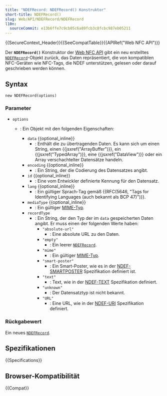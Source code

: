 ```yaml
---
title: "NDEFRecord: NDEFRecord() Konstruktor"
short-title: NDEFRecord()
slug: Web/API/NDEFRecord/NDEFRecord
l10n:
  sourceCommit: e13b6ffe7c9cb05c6a89fcb3c8fcbc987eb05211
---
```


{{SecureContext_Header}}{{SeeCompatTable}}{{APIRef("Web NFC API")}}

Der **`NDEFRecord()`** Konstruktor der [Web NFC API](/de/docs/Web/API/Web_NFC_API) gibt ein neu erstelltes [`NDEFRecord`](/de/docs/Web/API/NDEFRecord)-Objekt zurück, das Daten repräsentiert, die von kompatiblen NFC-Geräten wie NFC-Tags, die NDEF unterstützen, gelesen oder darauf geschrieben werden können.

## Syntax

```js-nolint
new NDEFRecord(options)
```

### Parameter

- `options`

  - : Ein Objekt mit den folgenden Eigenschaften:

    - `data` {{optional_inline}}
      - : Enthält die zu übertragenden Daten. Es kann sich um einen String, einen {{jsxref("ArrayBuffer")}}, ein {{jsxref("TypedArray")}}, eine {{jsxref("DataView")}} oder ein Array verschachtelter Datensätze handeln.
    - `encoding` {{optional_inline}}
      - : Ein String, der die Codierung des Datensatzes angibt.
    - `id` {{optional_inline}}
      - : Eine vom Entwickler definierte Kennung für den Datensatz.
    - `lang` {{optional_inline}}
      - : Ein gültiger Sprach-Tag gemäß {{RFC(5646, "Tags for Identifying Languages (auch bekannt als BCP 47)")}}.
    - `mediaType` {{optional_inline}}
      - : Ein gültiger [MIME-Typ](/de/docs/Web/HTTP/Guides/MIME_types).
    - `recordType`
      - : Ein String, der den Typ der im `data` gespeicherten Daten angibt. Er muss einen der folgenden Werte haben:
        - `"absolute-url"`
          - : Eine absolute URL zu den Daten.
        - `"empty"`
          - : Ein leerer [`NDEFRecord`](/de/docs/Web/API/NDEFRecord).
        - `"mime"`
          - : Ein gültiger [MIME-Typ](/de/docs/Web/HTTP/Guides/MIME_types).
        - `"smart-poster"`
          - : Ein Smart-Poster, wie es in der [NDEF-SMARTPOSTER](https://w3c.github.io/web-nfc/#bib-ndef-smartposter) Spezifikation definiert ist.
        - `"text"`
          - : Text, wie in der [NDEF-TEXT](https://w3c.github.io/web-nfc/#bib-ndef-text) Spezifikation definiert.
        - `"unknown"`
          - : Der Datensatztyp ist nicht bekannt.
        - `"URL"`
          - : Eine URL, wie in der [NDEF-URI](https://w3c.github.io/web-nfc/#bib-ndef-uri) Spezifikation definiert.

### Rückgabewert

Ein neues [`NDEFRecord`](/de/docs/Web/API/NDEFRecord).

## Spezifikationen

{{Specifications}}

## Browser-Kompatibilität

{{Compat}}
